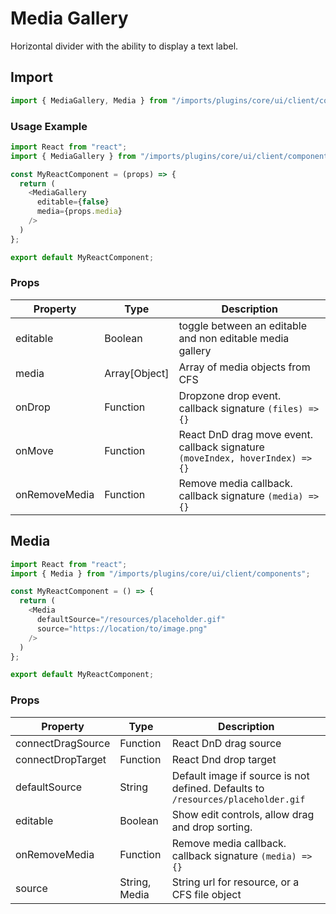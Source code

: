 # Media Gallery

Horizontal divider with the ability to display a text label.

## Import

```javascript
import { MediaGallery, Media } from "/imports/plugins/core/ui/client/components";
```

### Usage Example

```javascript
import React from "react";
import { MediaGallery } from "/imports/plugins/core/ui/client/components";

const MyReactComponent = (props) => {
  return (
    <MediaGallery
      editable={false}
      media={props.media}
    />
  )
};

export default MyReactComponent;
```

### Props

Property      | Type          | Description
------------- | ------------- | -----------------------------------------------------------------------------
editable      | Boolean       | toggle between an editable and non editable media gallery
media         | Array[Object] | Array of media objects from CFS
onDrop        | Function      | Dropzone drop event. callback signature `(files) => {}`
onMove        | Function      | React DnD drag move event. callback signature `(moveIndex, hoverIndex) => {}`
onRemoveMedia | Function      | Remove media callback. callback signature `(media) => {}`

## Media

```javascript
import React from "react";
import { Media } from "/imports/plugins/core/ui/client/components";

const MyReactComponent = () => {
  return (
    <Media
      defaultSource="/resources/placeholder.gif"
      source="https://location/to/image.png"
    />
  )
};

export default MyReactComponent;
```

### Props

Property          | Type          | Description
----------------- | ------------- | --------------------------------------------------------------------------------
connectDragSource | Function      | React DnD drag source
connectDropTarget | Function      | React Dnd drop target
defaultSource     | String        | Default image if source is not defined. Defaults to `/resources/placeholder.gif`
editable          | Boolean       | Show edit controls, allow drag and drop sorting.
onRemoveMedia     | Function      | Remove media callback. callback signature `(media) => {}`
source            | String, Media | String url for resource, or a CFS file object
